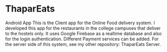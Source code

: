 # ThaparEats

Android App
This is the Client app for the Online Food delivery system.
I developed this app for the restaurants in the college campuses that deliver to the hostels only.
It uses Google Firebase as a realtime database and also for the login authentication.
Different Payment services can be added.
For the server side of this system, see my other repository: ThaparEats Server.
